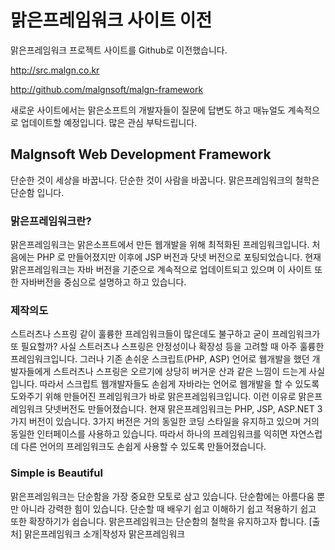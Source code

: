 # 맑은프레임워크 사이트 이전 #
맑은프레임워크 프로젝트 사이트를 Github로 이전했습니다.

http://src.malgn.co.kr

http://github.com/malgnsoft/malgn-framework

새로운 사이트에서는 맑은소프트의 개발자들이 질문에 답변도 하고 매뉴얼도
계속적으로 업데이트할 예정입니다. 많은 관심 부탁드립니다.

## Malgnsoft Web Development Framework ##

단순한 것이 세상을 바꿉니다.
단순한 것이 사람을 바꿉니다.
맑은프레임워크의 철학은 단순함 입니다.

### 맑은프레임워크란? ###
맑은프레임워크는 맑은소프트에서 만든 웹개발을 위해 최적화된 프레임워크입니다.
처음에는 PHP 로 만들어졌지만 이후에 JSP 버전과 닷넷 버전으로 포팅되었습니다.
현재 맑은프레임워크는 자바 버전을 기준으로 계속적으로 업데이트되고 있으며 이 사이트 또한 자바버전을 중심으로 설명하고 하고 있습니다.

### 제작의도 ###
스트러츠나 스프링 같이 훌륭한 프레임워크들이 많은데도 불구하고 굳이 프레임워크가 또 필요할까? 사실 스트러츠나 스프링은 안정성이나 확장성 등을 고려할 때 아주 훌륭한 프레임워크입니다. 그러나 기존 손쉬운 스크립트(PHP, ASP) 언어로 웹개발을 했던 개발자들에게 스트러츠나 스프링은 오르기에 상당히 버거운 산과 같은 느낌이 드는게 사실입니다. 따라서 스크립트 웹개발자들도 손쉽게 자바라는 언어로 웹개발을 할 수 있도록 도와주기 위해 만들어진 프레임워크가 바로 맑은프레임워크입니다. 이런 이유로 맑은프레임워크 닷넷버전도 만들어졌습니다. 현재 맑은프레임워크는 PHP, JSP, ASP.NET 3가지 버전이 있습니다. 3가지 버전은 거의 동일한 코딩 스타일을 유지하고 있으며 거의 동일한 인터페이스를 사용하고 있습니다. 따라서 하나의 프레임워크를 익히면 자연스럽데 다른 언어의 프레임워크도 손쉽게 사용할 수 있도록 만들어졌습니다.

### Simple is Beautiful ###
맑은프레임워크는 단순함을 가장 중요한 모토로 삼고 있습니다. 단순함에는 아름다움 뿐만 아니라 강력한 힘이 있습니다.
단순할 때 배우기 쉽고 이해하기 쉽고 적용하기 쉽고 또한 확장하기가 쉽습니다. 맑은프레임워크는 단순함의 철학을 유지하고자 합니다.
[출처] 맑은프레임워크 소개|작성자 맑은프레임워크